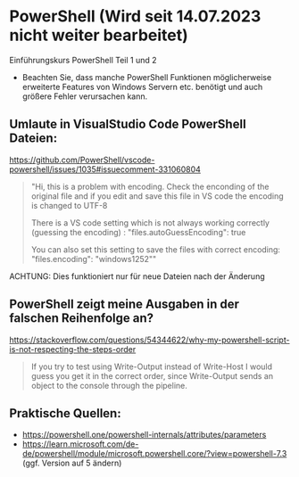 # PowerShell (Wird seit 14.07.2023 nicht weiter bearbeitet)
Einführungskurs PowerShell Teil 1 und 2
- Beachten Sie, dass manche PowerShell Funktionen möglicherweise erweiterte Features von Windows Servern etc. benötigt
und auch größere Fehler verursachen kann.

## Umlaute in VisualStudio Code PowerShell Dateien:

https://github.com/PowerShell/vscode-powershell/issues/1035#issuecomment-331060804

>"Hi,
>this is a problem with encoding. Check the enconding of the original file and if you edit and save this file in VS code the encoding is changed to UTF-8
>
>There is a VS code setting which is not always working correctly (guessing the encoding) :
>"files.autoGuessEncoding": true
>
>You can also set this setting to save the files with correct encoding:
>"files.encoding": "windows1252""

ACHTUNG: Dies funktioniert nur für neue Dateien nach der Änderung

## PowerShell zeigt meine Ausgaben in der falschen Reihenfolge an?
https://stackoverflow.com/questions/54344622/why-my-powershell-script-is-not-respecting-the-steps-order

> If you try to test using Write-Output instead of Write-Host I would guess you get it in the correct order, 
> since Write-Output sends an object to the console through the pipeline.

## Praktische Quellen:
- https://powershell.one/powershell-internals/attributes/parameters
- https://learn.microsoft.com/de-de/powershell/module/microsoft.powershell.core/?view=powershell-7.3 (ggf. Version auf 5 ändern)
